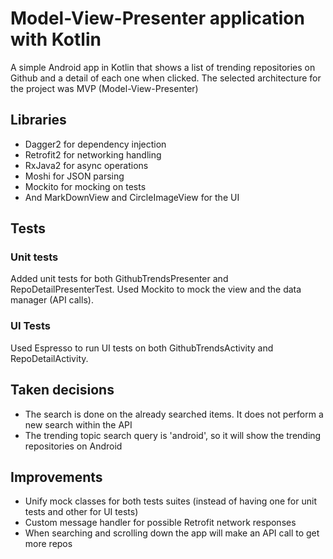 # Model-View-Presenter application with Kotlin

A simple Android app in Kotlin that shows a list of trending repositories on Github and a detail of each one when clicked.
The selected architecture for the project was MVP (Model-View-Presenter)

## Libraries

- Dagger2 for dependency injection
- Retrofit2 for networking handling
- RxJava2 for async operations
- Moshi for JSON parsing
- Mockito for mocking on tests
- And MarkDownView and CircleImageView for the UI

## Tests


### Unit tests

Added unit tests for both GithubTrendsPresenter and RepoDetailPresenterTest.
Used Mockito to mock the view and the data manager (API calls).

### UI Tests

Used Espresso to run UI tests on both GithubTrendsActivity and RepoDetailActivity.


## Taken decisions

- The search is done on the already searched items. It does not perform a new search within the API
- The trending topic search query is 'android', so it will show the trending repositories on Android

## Improvements

- Unify mock classes for both tests suites (instead of having one for unit tests and other for UI tests)
- Custom message handler for possible Retrofit network responses
- When searching and scrolling down the app will make an API call to get more repos
